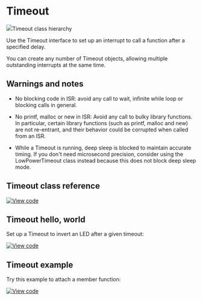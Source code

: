 # Timeout

<span class="images">![](https://os.mbed.com/docs/mbed-os/v6.4/mbed-os-api-doxy/classmbed_1_1_timeout.png)<span>Timeout class hierarchy</span></span>

Use the Timeout interface to set up an interrupt to call a function after a specified delay.

You can create any number of Timeout objects, allowing multiple outstanding interrupts at the same time.

## Warnings and notes

* No blocking code in ISR: avoid any call to wait, infinite while loop or blocking calls in general.

* No printf, malloc or new in ISR: Avoid any call to bulky library functions. In particular, certain library functions (such as printf, malloc and new) are not re-entrant, and their behavior could be corrupted when called from an ISR.

* While a Timeout is running, deep sleep is blocked to maintain accurate timing. If you don't need microsecond precision, consider using the LowPowerTimeout class instead because this does not block deep sleep mode.

## Timeout class reference

[![View code](https://www.mbed.com/embed/?type=library)](https://os.mbed.com/docs/mbed-os/v6.4/mbed-os-api-doxy/classmbed_1_1_timeout.html)

## Timeout hello, world

Set up a Timeout to invert an LED after a given timeout:

[![View code](https://www.mbed.com/embed/?url=https://github.com/ARMmbed/mbed-os-snippet-Timeout_HelloWorld/tree/v6.4)](https://github.com/ARMmbed/mbed-os-snippet-Timeout_HelloWorld/blob/v6.4/main.cpp)

## Timeout example

Try this example to attach a member function:

[![View code](https://www.mbed.com/embed/?url=https://github.com/ARMmbed/mbed-os-snippet-Timeout_Example/tree/v6.4)](https://github.com/ARMmbed/mbed-os-snippet-Timeout_Example/blob/v6.4/main.cpp)
